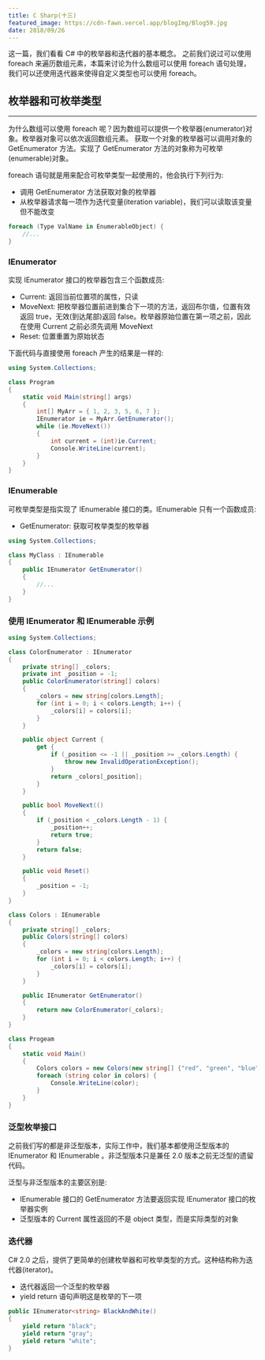 ```yaml
---
title: C Sharp(十三)
featured_image: https://cdn-fawn.vercel.app/blogImg/Blog59.jpg
date: 2018/09/26
---
```


这一篇，我们看看 C# 中的枚举器和迭代器的基本概念。
之前我们说过可以使用 foreach 来遍历数组元素，本篇来讨论为什么数组可以使用 foreach 语句处理，我们可以还使用迭代器来使得自定义类型也可以使用 foreach。

## 枚举器和可枚举类型
***  
为什么数组可以使用 foreach 呢？因为数组可以提供一个枚举器(enumerator)对象。枚举器对象可以依次返回数组元素。
获取一个对象的枚举器可以调用对象的 GetEnumerator 方法。实现了 GetEnumerator 方法的对象称为可枚举(enumerable)对象。

foreach 语句就是用来配合可枚举类型一起使用的，他会执行下列行为: 
- 调用 GetEnumerator 方法获取对象的枚举器
- 从枚举器请求每一项作为迭代变量(iteration variable)，我们可以读取该变量但不能改变

``` csharp
foreach (Type ValName in EnumerableObject) {
    //...
}
```

### IEnumerator 
实现 IEnumerator 接口的枚举器包含三个函数成员: 
- Current: 返回当前位置项的属性，只读
- MoveNext: 把枚举器位置前进到集合下一项的方法，返回布尔值，位置有效返回 true，无效(到达尾部)返回 false。枚举器原始位置在第一项之前，因此在使用 Current 之前必须先调用 MoveNext
- Reset: 位置重置为原始状态

下面代码与直接使用 foreach 产生的结果是一样的: 
``` csharp
using System.Collections;

class Program
{
    static void Main(string[] args)
    {
        int[] MyArr = { 1, 2, 3, 5, 6, 7 };
        IEnumerator ie = MyArr.GetEnumerator();
        while (ie.MoveNext())
        {
            int current = (int)ie.Current;
            Console.WriteLine(current);
        }
    }
}
```

### IEnumerable
可枚举类型是指实现了 IEnumerable 接口的类。IEnumerable 只有一个函数成员: 
- GetEnumerator: 获取可枚举类型的枚举器

``` csharp
using System.Collections;

class MyClass : IEnumerable
{
    public IEnumerator GetEnumerator()
    {
        //...
    }
}
```

### 使用 IEnumerator 和 IEnumerable 示例
``` csharp
using System.Collections;

class ColorEnumerator : IEnumerator
{
    private string[] _colors;
    private int _position = -1;
    public ColorEnumerator(string[] colors)
    {
        _colors = new string[colors.Length];
        for (int i = 0; i < colors.Length; i++) {
            _colors[i] = colors[i];
        }
    }

    public object Current {
        get {
            if (_position <= -1 || _position >= _colors.Length) {
                throw new InvalidOperationException();
            }
            return _colors[_position];
        }
    }

    public bool MoveNext(()
    {
        if (_position < _colors.Length - 1) {
            _position++;
            return true;
        }
        return false;
    }

    public void Reset() 
    {
        _position = -1;
    }
}

class Colors : IEnumerable
{
    private string[] _colors;
    public Colors(string[] colors)
    {
        _colors = new string[colors.Length];
        for (int i = 0; i < colors.Length; i++) {
            _colors[i] = colors[i];
        }
    }

    public IEnumerator GetEnumerator()
    {
        return new ColorEnumerator(_colors);
    }
}

class Progeam
{
    static void Main()
    {
        Colors colors = new Colors(new string[] {"red", "green", "blue", "yellow"});
        foreach (string color in colors) {
            Console.WriteLine(color);
        }
    }
}
```

### 泛型枚举接口
之前我们写的都是非泛型版本，实际工作中，我们基本都使用泛型版本的 IEnumerator<T> 和 IEnumerable<T> 。非泛型版本只是兼任 2.0 版本之前无泛型的遗留代码。

泛型与非泛型版本的主要区别是: 
- IEnumerable<T> 接口的 GetEnumerator 方法要返回实现 IEnumerator<T> 接口的枚举器实例
- 泛型版本的 Current 属性返回的不是 object 类型，而是实际类型的对象

### 迭代器
C# 2.0 之后，提供了更简单的创建枚举器和可枚举类型的方式。这种结构称为迭代器(iterator)。
- 迭代器返回一个泛型的枚举器
- yield return 语句声明这是枚举的下一项

``` csharp
public IEnumerator<string> BlackAndWhite()
{
    yield return "black";
    yield return "gray";
    yield return "white";
}
```